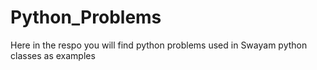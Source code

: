 # Python_Problems
Here in the respo you will find python problems used in Swayam python classes as examples
